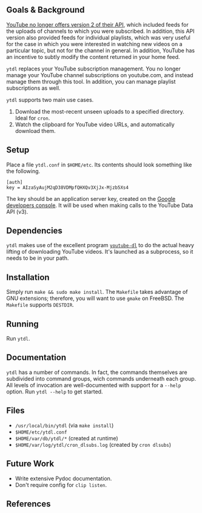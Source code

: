 Goals & Background
------------------
[YouTube no longer offers version 2 of their API][1], which included 
feeds for the uploads of channels to which you were subscribed.  In
addition, this API version also provided feeds for individual playlists,
which was very useful for the case in which you were interested in
watching new videos on a particular topic, but not for the channel in
general.  In addition, YouTube has an incentive to subtly modify the
content returned in your home feed.

`ytdl` replaces your YouTube subscription management.  You no longer
manage your YouTube channel subscriptions on youtube.com, and instead
manage them through this tool.  In addition, you can manage playlist
subscriptions as well.

`ytdl` supports two main use cases.

1. Download the most-recent unseen uploads to a specified directory.
   Ideal for `cron`.
2. Watch the clipboard for YouTube video URLs, and automatically
   download them.

Setup
-----
Place a file `ytdl.conf` in `$HOME/etc`.  Its contents should look
something like the following.

    [auth]
    key = AIzaSyAujM2qD38VDMpfQHXQv3XjJx-Mjzb5Xs4

The key should be an application server key, created on the [Google
developers console][2].  It will be used when making calls to the
YouTube Data API (v3).

Dependencies
------------
`ytdl` makes use of the excellent program [`youtube-dl`][3] to do the
actual heavy lifting of downloading YouTube videos.  It's launched as a
subprocess, so it needs to be in your path.

Installation
------------
Simply run `make && sudo make install`.  The `Makefile` takes advantage
of GNU extensions; therefore, you will want to use `gmake` on FreeBSD.
The `Makefile` supports `DESTDIR`.

Running
-------
Run `ytdl`.

Documentation
-------------
`ytdl` has a number of commands.  In fact, the commands themselves are
subdivided into command groups, wich commands underneath each group.
All levels of invocation are well-documented with support for a `--help`
option.  Run `ytdl --help` to get started.

Files
-----
 - `/usr/local/bin/ytdl` (via `make install`)
 - `$HOME/etc/ytdl.conf`
 - `$HOME/var/db/ytdl/*` (created at runtime)
 - `$HOME/var/log/ytdl/cron_dlsubs.log` (created by `cron dlsubs`)

Future Work
-----------
- Write extensive Pydoc documentation.
- Don't require config for `clip listen`.

References
----------
[1]: http://youtube-eng.blogspot.com/2015/03/dude-are-you-still-on-youtube-api-v2.html
[2]: https://console.developers.google.com/
[3]: http://rg3.github.io/youtube-dl/
